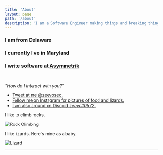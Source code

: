 ```yaml
---
title: 'About'
layout: page
path: '/about'
description: 'I am a Software Engineer making things and breaking things. I also like lizards and rock climbing.'
---
```


### I am from <i class="fa fa-arrow-right"></i> Delaware

### I currently live in <i class="fa fa-arrow-right"></i> Maryland

### I write software at <i class="fa fa-arrow-right"></i> [Asymmetrik](https://asymmetrik.com)

<br>

_"How do I interact with you?"_

- [Tweet at me @zeevosec.](https://twitter.com/zeevosec)
- [Follow me on Instagram for pictures of food and lizards.](https://instagram.com/zeevosec)
- [I am also around on Discord _zeevo#0572_.](https://discordapp.com)

I like to climb rocks.

![Rock Climbing](https://scontent-iad3-1.cdninstagram.com/vp/e4d5178d8c9f3db59d5492d81d540401/5E127FC4/t51.2885-15/sh0.08/e35/s750x750/67390580_507221233377188_3964135464389981601_n.jpg?_nc_ht=scontent-iad3-1.cdninstagram.com)

I like lizards. Here's mine as a baby.

![Lizard](https://scontent-iad3-1.cdninstagram.com/vp/df7d7977680ff0ca29c9d0643bf63371/5E06FB50/t51.2885-15/sh0.08/e35/s750x750/67111888_146619286427328_1892552359384793284_n.jpg?_nc_ht=scontent-iad3-1.cdninstagram.com)

---
